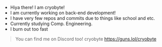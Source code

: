 - Hiya there! I am cryobyte!
- I am currently working on back-end development!
- I have very few repos and commits due to things like school and etc.
- Currently studying Comp. Engineering.
- I burn out too fast
> You can find me on Discord too! cryobyte
https://guns.lol/cryobyte
